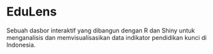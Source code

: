 # EduLens
Sebuah dasbor interaktif yang dibangun dengan R dan Shiny untuk menganalisis dan memvisualisasikan data indikator pendidikan kunci di Indonesia.
